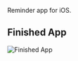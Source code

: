 Reminder app for iOS.

## Finished App
![Finished App](https://github.com/AivarasGus/Todoey/blob/master/Todoey/todoey.gif)
